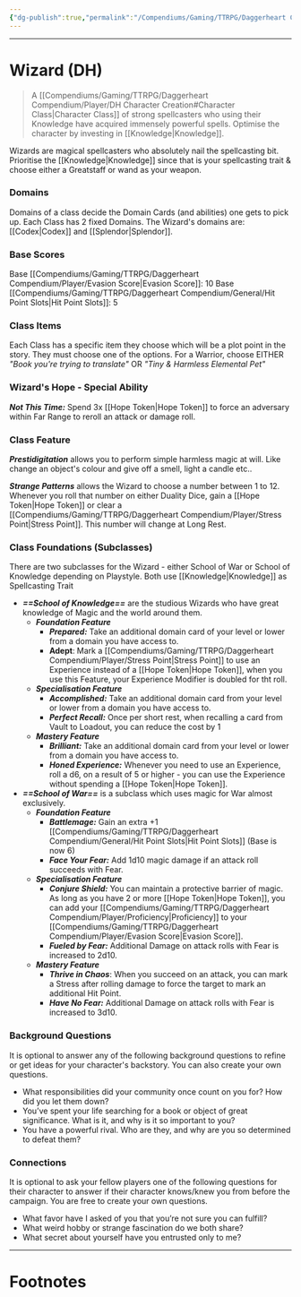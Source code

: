 ```yaml
---
{"dg-publish":true,"permalink":"/Compendiums/Gaming/TTRPG/Daggerheart Compendium/Player/Classes/Wizard (DH)/","tags":["TTRPG"]}
---
```



---
# Wizard (DH)
> A [[Compendiums/Gaming/TTRPG/Daggerheart Compendium/Player/DH Character Creation#Character Class\|Character Class]] of strong spellcasters who using their Knowledge have acquired immensely powerful spells. Optimise the character by investing in [[Knowledge\|Knowledge]].

Wizards are magical spellcasters who absolutely nail the spellcasting bit. Prioritise the [[Knowledge\|Knowledge]] since that is your spellcasting trait & choose either a Greatstaff or wand as your weapon.

### Domains
Domains of a class decide the Domain Cards (and abilities) one gets to pick up.
Each Class has 2 fixed Domains.
The Wizard's domains are: [[Codex\|Codex]] and [[Splendor\|Splendor]].

### Base Scores
Base [[Compendiums/Gaming/TTRPG/Daggerheart Compendium/Player/Evasion Score\|Evasion Score]]: 10
Base [[Compendiums/Gaming/TTRPG/Daggerheart Compendium/General/Hit Point Slots\|Hit Point Slots]]: 5

### Class Items
Each Class has a specific item they choose which will be a plot point in the story. They
must choose one of the options.
For a Warrior, choose EITHER *"Book you're trying to translate"* OR *"Tiny & Harmless Elemental Pet"*

### Wizard's Hope - Special Ability
***Not This Time:*** Spend 3x [[Hope Token\|Hope Token]] to force an adversary within Far Range to reroll an attack or damage roll.

### Class Feature
***Prestidigitation*** allows you to perform simple harmless magic at will. Like change an object's colour and give off a smell, light a candle etc..

***Strange Patterns*** allows the Wizard to choose a number between 1 to 12. Whenever you roll that number on either Duality Dice, gain a [[Hope Token\|Hope Token]] or clear a [[Compendiums/Gaming/TTRPG/Daggerheart Compendium/Player/Stress Point\|Stress Point]]. This number will change at Long Rest.

### Class Foundations (Subclasses)
There are two subclasses for the Wizard - either School of War or School of Knowledge depending on Playstyle. Both use [[Knowledge\|Knowledge]] as Spellcasting Trait

- ***==School of Knowledge==*** are the studious Wizards who have great knowledge of Magic and the world around them.
	- ***Foundation Feature***
		- ***Prepared:*** Take an additional domain card of your level or lower from a domain you have access to.
		- **Adept**: Mark a [[Compendiums/Gaming/TTRPG/Daggerheart Compendium/Player/Stress Point\|Stress Point]] to use an Experience instead of a [[Hope Token\|Hope Token]], when you use this Feature, your Experience Modifier is doubled for tht roll.
	- ***Specialisation Feature***
		- ***Accomplished:*** Take an additional domain card from your level or lower from a domain you have access to.
		- ***Perfect Recall:*** Once per short rest, when recalling a card from Vault to Loadout, you can reduce the cost by 1
	- ***Mastery Feature***
		- ***Brilliant:*** Take an additional domain card from your level or lower from a domain you have access to.
		- ***Honed Experience:*** Whenever you need to use an Experience, roll a d6, on a result of 5 or higher - you can use the Experience without spending a [[Hope Token\|Hope Token]].
- ***==School of War==*** is a subclass which uses magic for War almost exclusively.
	- ***Foundation Feature***
		- ***Battlemage:*** Gain an extra +1 [[Compendiums/Gaming/TTRPG/Daggerheart Compendium/General/Hit Point Slots\|Hit Point Slots]] (Base is now 6)
		- ***Face Your Fear:*** Add 1d10 magic damage if an attack roll succeeds with Fear.
	- ***Specialisation Feature***
		- ***Conjure Shield:*** You can maintain a protective barrier of magic. As long as you have 2 or more [[Hope Token\|Hope Token]], you can add your [[Compendiums/Gaming/TTRPG/Daggerheart Compendium/Player/Proficiency\|Proficiency]] to your [[Compendiums/Gaming/TTRPG/Daggerheart Compendium/Player/Evasion Score\|Evasion Score]]. 
		- ***Fueled by Fear:*** Additional Damage on attack rolls with Fear is increased to 2d10.
	- ***Mastery Feature***
		- ***Thrive in Chaos***: When you succeed on an attack, you can mark a Stress after rolling damage to force the target to mark an additional Hit Point.
		- ***Have No Fear:*** Additional Damage on attack rolls with Fear is increased to 3d10.

### Background Questions
It is optional to answer any of the following background questions to refine or get ideas for your character's backstory. You can also create your own questions. 
- What responsibilities did your community once count on you for? How did you let them down?
- You’ve spent your life searching for a book or object of great significance. What is it, and why is it so important to you?
- You have a powerful rival. Who are they, and why are you so determined to defeat them?

### Connections
It is optional to ask your fellow players one of the following questions for their character to answer if their character knows/knew you from before the campaign. You are free to create your own questions.
- What favor have I asked of you that you’re not sure you can fulfill?
- What weird hobby or strange fascination do we both share?
- What secret about yourself have you entrusted only to me?


---
# Footnotes